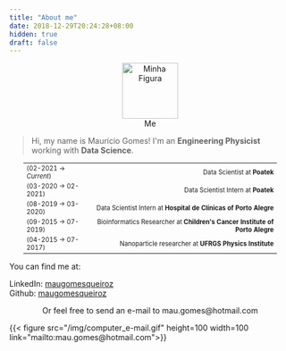 ```yaml
---
title: "About me"
date: 2018-12-29T20:24:28+08:00
hidden: true
draft: false
---
```


<style>
figure {text-align: center;}
table   {font-size: 0.7rem;
        text-align: center;
          margin: auto;
            width: 90%;
        
        }
tr:hover {background-color: #f5f5f5;}
</style>

<figure>
    <img src="/img/mauri.jpeg" alt="Minha Figura" width=100><figcaption>Me</figcaption>
</figure>

> Hi, my name is Maurício Gomes! I'm an **Engineering Physicist** working with **Data Science**. 


|                      |                                       |
|:---------------------|--------------------------------------:|
|(02-2021 -> _Current_)|Data Scientist at **Poatek**    |
|(03-2020 -> 02-2021)  |Data Scientist Intern at **Poatek**    |
|(08-2019 -> 03-2020)  |Data Scientist Intern at **Hospital de Clínicas of Porto Alegre**|
|(09-2015 -> 07-2019)  |Bioinformatics Researcher at **Children's Cancer Institute of Porto Alegre**|
|(04-2015 -> 07-2017)  |Nanoparticle researcher at **UFRGS Physics Institute**|

You can find me at:

LinkedIn: [maugomesqueiroz](https://www.linkedin.com/in/maugomesqueiroz/)\
Github: [maugomesqueiroz](https://github.com/maugomesqueiroz)

<figure>Or feel free to send an e-mail to mau.gomes@hotmail.com</figure>  
{{< figure src="/img/computer_e-mail.gif" height=100 width=100 link="mailto:mau.gomes@hotmail.com">}}

